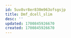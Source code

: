 ```yaml
---
id: 5uv8vr8er830m963ofsgsjp
title: Dmf_dcell_slim
desc: ''
updated: 1700845926670
created: 1700845926670
---
```

